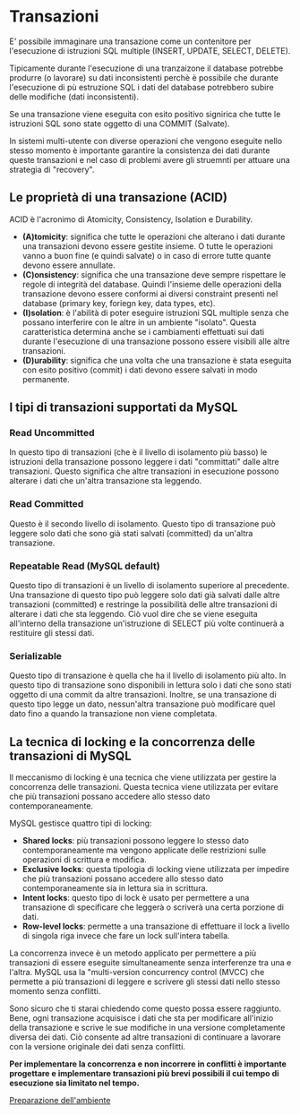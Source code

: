 # Transazioni

E' possibile immaginare una transazione come un contenitore per l'esecuzione di istruzioni SQL multiple (INSERT, UPDATE, SELECT, DELETE).

Tipicamente durante l'esecuzione di una tranzaizone il database potrebbe produrre (o lavorare) su dati inconsistenti perchè è possibile che durante l'esecuzione di pù estruzione SQL i dati del database potrebbero subire delle modifiche (dati inconsistenti).

Se una transazione viene eseguita con esito positivo signirica che tutte le istruzioni SQL sono state oggetto di una COMMIT (Salvate).

In sistemi multi-utente con diverse operazioni che vengono eseguite nello stesso momento è importante garantire la consistenza dei dati durante queste transazioni e nel caso di problemi avere gli struemnti per attuare una strategia di "recovery".

## Le proprietà di una transazione (ACID)

ACID è l'acronimo di Atomicity, Consistency, Isolation e Durability.

- **(A)tomicity**: significa che tutte le operazioni che alterano i dati durante una transazioni devono essere gestite insieme. O tutte le operazioni vanno a buon fine (e quindi salvate) o in caso di errore tutte quante devono essere annullate.
- **(C)onsistency**: significa che una transazione deve sempre rispettare le regole di integrità del database. Quindi l'insieme delle operazioni della transazione devono essere conformi ai diversi constraint presenti nel database (primary key, foriegn key, data types, etc).
- **(I)solation**: è l'abilità di poter eseguire istruzioni SQL multiple senza che possano interferire con le altre in un ambiente "isolato". Questa caratteristica determina anche se i cambiamenti effettuati sui dati durante l'esecuzione di una transazione possono essere visibili alle altre transazioni.
- **(D)urability**: significa che una volta che una transazione è stata eseguita con esito positivo (commit) i dati devono essere salvati in modo permanente.
  
## I tipi di transazioni supportati da MySQL

### Read Uncommitted

In questo tipo di transazioni (che è il livello di isolamento più basso) le istruzioni della transazione possono leggere i dati "committati" dalle altre transazioni. Questo significa che altre transazioni in esecuzione possono alterare i dati che un'altra transazione sta leggendo.

### Read Committed

Questo è il secondo livello di isolamento. Questo tipo di transazione può leggere solo dati che sono già stati salvati (committed) da un'altra transazione.

### Repeatable Read (MySQL default)

Questo tipo di transazioni è un livello di isolamento superiore al precedente. Una transazione di questo tipo può leggere solo dati già salvati dalle altre transazioni (committed) e restringe la possibilità delle altre transazioni di alterare i dati che sta leggendo. Ciò vuol dire che se viene eseguita all'interno della transazione un'istruzione di SELECT più volte continuerà a restituire gli stessi dati.

### Serializable

Questo tipo di transazione è quella che ha il livello di isolamento più alto. In questo tipo di transazione sono disponibili in lettura solo i dati che sono stati oggetto di una commit da altre transazioni. Inoltre, se una transazione di questo tipo legge un dato, nessun'altra transazione può modificare quel dato fino a quando la transazione non viene completata.

## La tecnica di locking e la concorrenza delle transazioni di MySQL

Il meccanismo di locking è una tecnica che viene utilizzata per gestire la concorrenza delle transazioni. Questa tecnica viene utilizzata per evitare che più transazioni possano accedere allo stesso dato contemporaneamente.

MySQL gestisce quattro tipi di locking:

- **Shared locks**: più transazioni possono leggere lo stesso dato contemporaneamente ma vengono applicate delle restrizioni sulle operazioni di scrittura e modifica.
- **Exclusive locks**: questa tipologia di locking viene utilizzata per impedire che più transazioni possano accedere allo stesso dato contemporaneamente sia in lettura sia in scrittura.
- **Intent locks**: questo tipo di lock è usato per permettere a una transazione di specificare che leggerà o scriverà una certa porzione di dati.
- **Row-level locks**: permette a una transazione di effettuare il lock a livello di singola riga invece che fare un lock sull'intera tabella.

La concorrenza invece è un metodo applicato per permettere a più transazioni di essere eseguite simultaneamente senza interferenze tra una e l'altra. MySQL usa la "multi-version concurrency control (MVCC) che permette a più transazioni di leggere e scrivere gli stessi dati nello stesso momento senza conflitti.

Sono sicuro che ti starai chiedendo come questo possa essere raggiunto. Bene, ogni transazione acquisisce i dati che sta per modificare all'inizio della transazione e scrive le sue modifiche in una versione completamente diversa dei dati. Ciò consente ad altre transazioni di continuare a lavorare con la versione originale dei dati senza conflitti.

**Per implementare la concorrenza e non incorrere in conflitti è importante progettare e implementare transazioni più brevi possibili il cui tempo di esecuzione sia limitato nel tempo.**

[Preparazione dell'ambiente](/step1.md)
